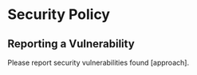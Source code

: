 # Security Policy

## Reporting a Vulnerability

Please report security vulnerabilities found [approach].
